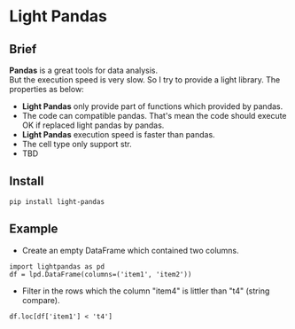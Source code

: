 # Light Pandas

## Brief

**Pandas** is a great tools for data analysis.<br>
But the execution speed is very slow. So I try to provide a light library.
The properties as below:

- **Light Pandas** only provide part of functions which provided by pandas.
- The code can compatible pandas. That's mean the code should execute OK if replaced light pandas by pandas.
- **Light Pandas** execution speed is faster than pandas.
- The cell type only support str.
- TBD

## Install
```
pip install light-pandas
```

## Example

- Create an empty DataFrame which contained two columns.

```
import lightpandas as pd
df = lpd.DataFrame(columns=('item1', 'item2'))
```

- Filter in the rows which the column "item4" is littler than "t4" (string compare).

```
df.loc[df['item1'] < 't4']
```
